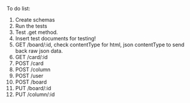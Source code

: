 To do list:
1. Create schemas
2. Run the tests
3. Test .get method.
4. Insert test documents for testing!
5. GET /board/:id, check contentType for html, json contentType to send back raw json data.
6. GET /card/:id
7. POST /card
8. POST /column
9. POST /user
10. POST /board
11. PUT /board/:id
12. PUT /column/:id
